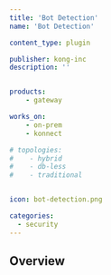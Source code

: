 ```yaml
---
title: 'Bot Detection'
name: 'Bot Detection'

content_type: plugin

publisher: kong-inc
description: ''


products:
    - gateway

works_on:
    - on-prem
    - konnect

# topologies:
#    - hybrid
#    - db-less
#    - traditional


icon: bot-detection.png

categories:
  - security
---
```


## Overview
